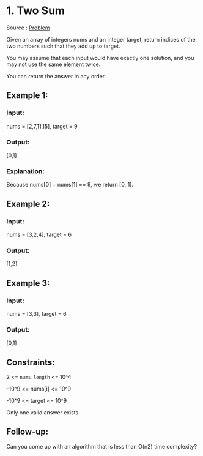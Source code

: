 # 1. Two Sum

Source : [Problem](https://leetcode.com/problems/two-sum)

Given an array of integers nums and an integer target, return indices of the two numbers such that they add up to target.

You may assume that each input would have exactly one solution, and you may not use the same element twice.

You can return the answer in any order.

## Example 1:

### Input:

nums = [2,7,11,15], target = 9

### Output:

[0,1]

### Explanation:

Because nums[0] + nums[1] == 9, we return [0, 1].

## Example 2:

### Input:

nums = [3,2,4], target = 6

### Output:

[1,2]

## Example 3:

### Input:

nums = [3,3], target = 6

### Output:

[0,1]

## Constraints:

2 <= `nums.length` <= 10^4

-10^9 <= nums[i] <= 10^9

-10^9 <= target <= 10^9

Only one valid answer exists.

## Follow-up:

Can you come up with an algorithm that is less than O(n2) time complexity?
